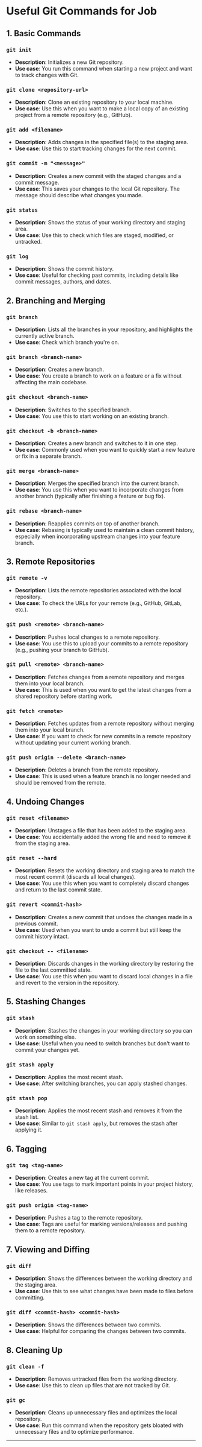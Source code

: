 # Useful Git Commands for Job

## 1. **Basic Commands**

### `git init`
- **Description**: Initializes a new Git repository.
- **Use case**: You run this command when starting a new project and want to track changes with Git.
  
### `git clone <repository-url>`
- **Description**: Clone an existing repository to your local machine.
- **Use case**: Use this when you want to make a local copy of an existing project from a remote repository (e.g., GitHub).

### `git add <filename>`
- **Description**: Adds changes in the specified file(s) to the staging area.
- **Use case**: Use this to start tracking changes for the next commit.

### `git commit -m "<message>"`
- **Description**: Creates a new commit with the staged changes and a commit message.
- **Use case**: This saves your changes to the local Git repository. The message should describe what changes you made.

### `git status`
- **Description**: Shows the status of your working directory and staging area.
- **Use case**: Use this to check which files are staged, modified, or untracked.

### `git log`
- **Description**: Shows the commit history.
- **Use case**: Useful for checking past commits, including details like commit messages, authors, and dates.

## 2. **Branching and Merging**

### `git branch`
- **Description**: Lists all the branches in your repository, and highlights the currently active branch.
- **Use case**: Check which branch you're on.

### `git branch <branch-name>`
- **Description**: Creates a new branch.
- **Use case**: You create a branch to work on a feature or a fix without affecting the main codebase.

### `git checkout <branch-name>`
- **Description**: Switches to the specified branch.
- **Use case**: You use this to start working on an existing branch.

### `git checkout -b <branch-name>`
- **Description**: Creates a new branch and switches to it in one step.
- **Use case**: Commonly used when you want to quickly start a new feature or fix in a separate branch.

### `git merge <branch-name>`
- **Description**: Merges the specified branch into the current branch.
- **Use case**: You use this when you want to incorporate changes from another branch (typically after finishing a feature or bug fix).

### `git rebase <branch-name>`
- **Description**: Reapplies commits on top of another branch.
- **Use case**: Rebasing is typically used to maintain a clean commit history, especially when incorporating upstream changes into your feature branch.

## 3. **Remote Repositories**

### `git remote -v`
- **Description**: Lists the remote repositories associated with the local repository.
- **Use case**: To check the URLs for your remote (e.g., GitHub, GitLab, etc.).

### `git push <remote> <branch-name>`
- **Description**: Pushes local changes to a remote repository.
- **Use case**: You use this to upload your commits to a remote repository (e.g., pushing your branch to GitHub).

### `git pull <remote> <branch-name>`
- **Description**: Fetches changes from a remote repository and merges them into your local branch.
- **Use case**: This is used when you want to get the latest changes from a shared repository before starting work.

### `git fetch <remote>`
- **Description**: Fetches updates from a remote repository without merging them into your local branch.
- **Use case**: If you want to check for new commits in a remote repository without updating your current working branch.

### `git push origin --delete <branch-name>`
- **Description**: Deletes a branch from the remote repository.
- **Use case**: This is used when a feature branch is no longer needed and should be removed from the remote.

## 4. **Undoing Changes**

### `git reset <filename>`
- **Description**: Unstages a file that has been added to the staging area.
- **Use case**: You accidentally added the wrong file and need to remove it from the staging area.

### `git reset --hard`
- **Description**: Resets the working directory and staging area to match the most recent commit (discards all local changes).
- **Use case**: You use this when you want to completely discard changes and return to the last commit state.

### `git revert <commit-hash>`
- **Description**: Creates a new commit that undoes the changes made in a previous commit.
- **Use case**: Used when you want to undo a commit but still keep the commit history intact.

### `git checkout -- <filename>`
- **Description**: Discards changes in the working directory by restoring the file to the last committed state.
- **Use case**: You use this when you want to discard local changes in a file and revert to the version in the repository.

## 5. **Stashing Changes**

### `git stash`
- **Description**: Stashes the changes in your working directory so you can work on something else.
- **Use case**: Useful when you need to switch branches but don't want to commit your changes yet.

### `git stash apply`
- **Description**: Applies the most recent stash.
- **Use case**: After switching branches, you can apply stashed changes.

### `git stash pop`
- **Description**: Applies the most recent stash and removes it from the stash list.
- **Use case**: Similar to `git stash apply`, but removes the stash after applying it.

## 6. **Tagging**

### `git tag <tag-name>`
- **Description**: Creates a new tag at the current commit.
- **Use case**: You use tags to mark important points in your project history, like releases.

### `git push origin <tag-name>`
- **Description**: Pushes a tag to the remote repository.
- **Use case**: Tags are useful for marking versions/releases and pushing them to a remote repository.

## 7. **Viewing and Diffing**

### `git diff`
- **Description**: Shows the differences between the working directory and the staging area.
- **Use case**: Use this to see what changes have been made to files before committing.

### `git diff <commit-hash> <commit-hash>`
- **Description**: Shows the differences between two commits.
- **Use case**: Helpful for comparing the changes between two commits.

## 8. **Cleaning Up**

### `git clean -f`
- **Description**: Removes untracked files from the working directory.
- **Use case**: Use this to clean up files that are not tracked by Git.

### `git gc`
- **Description**: Cleans up unnecessary files and optimizes the local repository.
- **Use case**: Run this command when the repository gets bloated with unnecessary files and to optimize performance.

---

